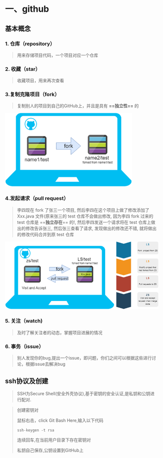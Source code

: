 # 一、github

## 基本概念

### 1. 仓库（repository）

> 用来存储项目代码，一个项目对应一个仓库

### 2. 收藏（star）

> 收藏项目，用来再次查看

### 3.复制克隆项目（fork）

> 复制别人的项目到自己的GitHub上，并且是具有 **==独立性==** 的

<img src="github.assets/fork.png" alt="fork" style="zoom:80%;" />


### 4.发起请求（pull request）

>李四现在 fork 了张三一个项目, 然后李四在这个项目上做了修改添加了 Xxx.java 文件(原来张三的 test 仓库不会做出修改, 因为李四 fork 过来的test 仓库是 ==**独立存在**== 的!, 然后李四发送一个请求将在 test 仓库上做出的修改告诉张三, 然后张三查看了请求, 发现做出的修改还不错, 就将做出的修改代码合并到原 test 仓库

<img src="github.assets/pullrequest.png" alt="pullrequest" style="zoom:80%;" />

### 5. 关注（watch)

> 及时了解关注者的动态，掌握项目进展的情况

### 6. 事务（issue）

> 别人发现你的bug,提出一个issue，即问题，你们之间可以根据这些进行讨论，根据issue去解决bug

## ssh协议及创建

>SSH为Secure Shell(安全外壳协议),基于密钥的安全认证,是私钥和公钥进行配对.

>创建密钥对
>
>鼠标右击，click Git Bash Here,输入以下代码
>
>```jit
>ssh-keygen -t rsa
>```
>
>连续回车,在当前用户目录下存在密钥对
>
>私钥自己保存,公钥设置到GitHub上

